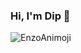 ### Hi, I'm Dip 👋
![EnzoAnimoji](https://user-images.githubusercontent.com/20175372/87330405-d1fbc500-c538-11ea-8dca-55854d681b31.gif)
